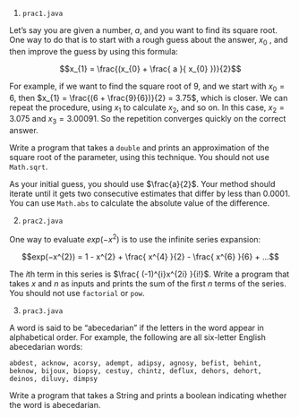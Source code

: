 1. `prac1.java`

Let’s say you are given a number, $a$, and you want to find its square root. One way to do that is to start with a rough guess about the answer, $x_{0}$ , and then improve the guess by using this formula:

$$x_{1} = \frac{(x_{0} + \frac{ a }{ x_{0} })}{2}$$

For example, if we want to find the square root of $9$, and we start with $x_{0} = 6$, then $x_{1} = \frac{(6 + \frac{9}{6})}{2} = 3.75$, which is closer. We can repeat the procedure, using $x_{1}$ to calculate $x_{2}$, and so on. In this case, $x_{2} = 3.075$ and $x_{3} = 3.00091$. So the repetition converges quickly on the correct answer.

Write a program that takes a `double` and prints an approximation of the square root of the parameter, using this technique. You should not use `Math.sqrt`.

As your initial guess, you should use $\frac{a}{2}$. Your method should iterate until it gets two consecutive estimates that differ by less than $0.0001$. You can use `Math.abs` to calculate the absolute value of the difference.

2. `prac2.java`

One way to evaluate $exp(−x^{2})$ is to use the infinite series expansion:

$$exp(−x^{2}) = 1 - x^{2} + \frac{ x^{4} }{2} - \frac{ x^{6} }{6} + ...$$

The $i$th term in this series is $\frac{ (-1)^{i}x^{2i} }{i!}$. Write a program that takes $x$ and $n$ as inputs and prints the sum of the first $n$ terms of the series. You should not use `factorial` or `pow`.

3. `prac3.java`

A word is said to be “abecedarian” if the letters in the word appear in alphabetical order. For example, the following are all six-letter English abecedarian words:

```
abdest, acknow, acorsy, adempt, adipsy, agnosy, befist, behint, beknow, bijoux, biopsy, cestuy, chintz, deflux, dehors, dehort, deinos, diluvy, dimpsy
```

Write a program that takes a String and prints a boolean indicating whether the word is abecedarian.